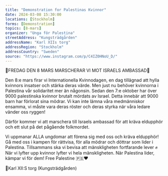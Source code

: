 ```yaml
---
title: "Demonstration for Palestinas Kvinnor"
date: 2024-03-08 15:30:00 
locations: [Stockholm]
forms: [Demonstration]
topics: [8-mars]
organizer: "Unga för Palestina"
streetAddress: "Kungsträdgården"
addressName: "Karl XIIs torg"
addressRegion: "Stockholm"
addressCountry: "Sweden"
source: "https://www.instagram.com/p/C4IZ0HNoU_D/"
---
```


🚨FREDAG DEN 8 MARS MARSCHERAR VI MOT ISRAELS AMBASSAD🚨

Den 8:e mars firar vi Internationella Kvinnodagen, en dag tillägnad att hylla kvinnors insatser och stärka deras värde. Men just nu behöver kvinnorna i Palestina vår solidaritet mer än någonsin. Sedan den 7:e oktober har över 9000 palestinska kvinnor brutalt mördats av Israel. Detta innebär att 9000 barn har förlorat sina mödrar. Vi kan inte lämna våra medmänniskor ensamma, vi måste vara deras röster och deras styrka när våra ledare vänder oss ryggen!

Därför kommer vi att marschera till Israels ambassad för att kräva eldupphör och ett slut på det pågående folkmordet.

Vi uppmanar ALLA ungdomar att förena sig med oss och kräva eldupphör!
Gå med oss i kampen för rättvisa, för alla mödrar och döttrar som lider i Palestina. Tillsammans ska vi bevisa att mänskligheten fortfarande lever ✊
När vi lyfter upp kvinnor lyfter vi hela mänskligheten.
När Palestina lider, kämpar vi för dem!
Free Palestine 🇵🇸❤️

📍Karl XII:S torg (Kungsträdgården)
